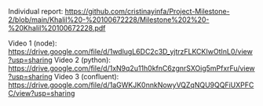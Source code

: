 
Individual report: https://github.com/cristinayinfa/Project-Milestone-2/blob/main/Khalil%20-%20100672228/Milestone%202%20-%20Khalil%20100672228.pdf

Video 1 (node): https://drive.google.com/file/d/1wdlugL6DC2c3D_yjtrzFLKCKIwOtInL0/view?usp=sharing
Video 2 (python): https://drive.google.com/file/d/1xN9q2u11h0kfnC6zgnrSXOig5mPfxrFu/view?usp=sharing
Video 3 (confluent): https://drive.google.com/file/d/1aGWKJK0nnkNowyVQZqNQU9QQFiUXPFCC/view?usp=sharing
